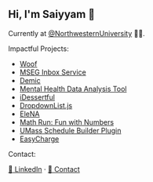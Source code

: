 ## Hi, I'm Saiyyam 👋
Currently at [@NorthwesternUniversity](https://isgmh.northwestern.edu/our-research/projects-and-studies/) 🧑‍💻.

Impactful Projects:
- [Woof](https://github.com/saiyyamkochar-29/Woof)
- [MSEG Inbox Service](https://github.com/saiyyamkochar-29/mseg-inbox-service)
- [Demic](https://github.com/saiyyamkochar-29/Demic)
- [Mental Health Data Analysis Tool](https://github.com/saiyyamkochar-29/MentalHealthDataAnalysis)
- [iDessertful](https://github.com/saiyyamkochar-29/iDessertful)
- [DropdownList.js](https://github.com/saiyyamkochar-29/DropdownList.js)
- [EleNA](https://github.com/saiyyamkochar-29/EleNA)
- [Math Run: Fun with Numbers](https://umass-my.sharepoint.com/:u:/g/personal/mhabbott_umass_edu/EXzFDH-GjhpJvfV1tzRN2eYBn0kB3naY6naLV-MfenF9eQ?e=SuFoIU)
- [UMass Schedule Builder Plugin](https://devpost.com/software/umass-schedule-builder)
- [EasyCharge](https://devpost.com/software/team-byte-f2gzi5)

Contact:

[👔 LinkedIn](https://www.linkedin.com/in/saiyyamkochar/) · [📨 Contact](mailto:kocharsaiyyam@gmail.com)

